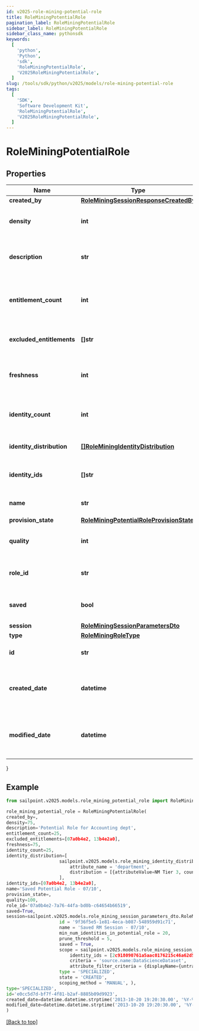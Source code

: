 ```yaml
---
id: v2025-role-mining-potential-role
title: RoleMiningPotentialRole
pagination_label: RoleMiningPotentialRole
sidebar_label: RoleMiningPotentialRole
sidebar_class_name: pythonsdk
keywords:
  [
    'python',
    'Python',
    'sdk',
    'RoleMiningPotentialRole',
    'V2025RoleMiningPotentialRole',
  ]
slug: /tools/sdk/python/v2025/models/role-mining-potential-role
tags:
  [
    'SDK',
    'Software Development Kit',
    'RoleMiningPotentialRole',
    'V2025RoleMiningPotentialRole',
  ]
---
```


# RoleMiningPotentialRole

## Properties

| Name | Type | Description | Notes |
| --- | --- | --- | --- |
| **created_by** | [**RoleMiningSessionResponseCreatedBy**](role-mining-session-response-created-by) |  | [optional] |
| **density** | **int** | The density of a potential role. | [optional] |
| **description** | **str** | The description of a potential role. | [optional] |
| **entitlement_count** | **int** | The number of entitlements in a potential role. | [optional] |
| **excluded_entitlements** | **[]str** | The list of entitlement ids to be excluded. | [optional] |
| **freshness** | **int** | The freshness of a potential role. | [optional] |
| **identity_count** | **int** | The number of identities in a potential role. | [optional] |
| **identity_distribution** | [**[]RoleMiningIdentityDistribution**](role-mining-identity-distribution) | Identity attribute distribution. | [optional] |
| **identity_ids** | **[]str** | The list of ids in a potential role. | [optional] |
| **name** | **str** | Name of the potential role. | [optional] |
| **provision_state** | [**RoleMiningPotentialRoleProvisionState**](role-mining-potential-role-provision-state) |  | [optional] |
| **quality** | **int** | The quality of a potential role. | [optional] |
| **role_id** | **str** | The roleId of a potential role. | [optional] |
| **saved** | **bool** | The potential role's saved status. | [optional] |
| **session** | [**RoleMiningSessionParametersDto**](role-mining-session-parameters-dto) |  | [optional] |
| **type** | [**RoleMiningRoleType**](role-mining-role-type) |  | [optional] |
| **id** | **str** | Id of the potential role | [optional] |
| **created_date** | **datetime** | The date-time when this potential role was created. | [optional] |
| **modified_date** | **datetime** | The date-time when this potential role was modified. | [optional] |

}

## Example

```python
from sailpoint.v2025.models.role_mining_potential_role import RoleMiningPotentialRole

role_mining_potential_role = RoleMiningPotentialRole(
created_by=,
density=75,
description='Potential Role for Accounting dept',
entitlement_count=25,
excluded_entitlements=[07a0b4e2, 13b4e2a0],
freshness=75,
identity_count=25,
identity_distribution=[
                    sailpoint.v2025.models.role_mining_identity_distribution.RoleMiningIdentityDistribution(
                        attribute_name = 'department',
                        distribution = [{attributeValue=NM Tier 3, count=6}], )
                    ],
identity_ids=[07a0b4e2, 13b4e2a0],
name='Saved Potential Role - 07/10',
provision_state=,
quality=100,
role_id='07a0b4e2-7a76-44fa-bd0b-c64654b66519',
saved=True,
session=sailpoint.v2025.models.role_mining_session_parameters_dto.RoleMiningSessionParametersDto(
                    id = '9f36f5e5-1e81-4eca-b087-548959d91c71',
                    name = 'Saved RM Session - 07/10',
                    min_num_identities_in_potential_role = 20,
                    prune_threshold = 5,
                    saved = True,
                    scope = sailpoint.v2025.models.role_mining_session_scope.RoleMiningSessionScope(
                        identity_ids = [2c918090761a5aac0176215c46a62d58, 2c918090761a5aac01722015c46a62d42],
                        criteria = 'source.name:DataScienceDataset',
                        attribute_filter_criteria = {displayName={untranslated=Location: Miami}, ariaLabel={untranslated=Location: Miami}, data={displayName={translateKey=IDN.IDENTITY_ATTRIBUTES.LOCATION}, name=location, operator=EQUALS, values=[Miami]}}, ),
                    type = 'SPECIALIZED',
                    state = 'CREATED',
                    scoping_method = 'MANUAL', ),
type='SPECIALIZED',
id='e0cc5d7d-bf7f-4f81-b2af-8885b09d9923',
created_date=datetime.datetime.strptime('2013-10-20 19:20:30.00', '%Y-%m-%d %H:%M:%S.%f'),
modified_date=datetime.datetime.strptime('2013-10-20 19:20:30.00', '%Y-%m-%d %H:%M:%S.%f')
)

```

[[Back to top]](#)
